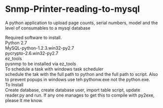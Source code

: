 Snmp-Printer-reading-to-mysql
=============================

A python application to upload page counts, serial numbers, model and the level of consumables to a mysql database

Required software to install.<br>
Python 2.7<br>
MySQL-python-1.2.3.win32-py2.7<br>
pycrypto-2.6.win32-py2.7<br>
ez_tools<br>
pysnmp to be installed via ez_tools<br>
To schedule a task with windows task scheduler<br>
schedule the tak with the full path to python and the full path to script.  Also to prevent popups in windows use teh pythonw.exe not the python.exe.<br>
To Install <br>
Create database, create database user, import table script, update reader.py and run. If any one manages to get this to compile with py2exe, please lt me know.
